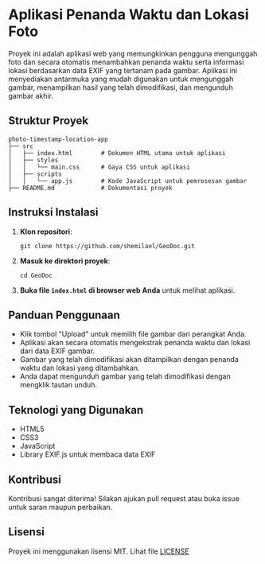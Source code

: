 # Aplikasi Penanda Waktu dan Lokasi Foto

Proyek ini adalah aplikasi web yang memungkinkan pengguna mengunggah foto dan secara otomatis menambahkan penanda waktu serta informasi lokasi berdasarkan data EXIF yang tertanam pada gambar. Aplikasi ini menyediakan antarmuka yang mudah digunakan untuk mengunggah gambar, menampilkan hasil yang telah dimodifikasi, dan mengunduh gambar akhir.

## Struktur Proyek

```
photo-timestamp-location-app
├── src
│   ├── index.html        # Dokumen HTML utama untuk aplikasi
│   ├── styles
│   │   └── main.css      # Gaya CSS untuk aplikasi
│   ├── scripts
│   │   └── app.js        # Kode JavaScript untuk pemrosesan gambar
├── README.md             # Dokumentasi proyek
```

## Instruksi Instalasi

1. **Klon repositori**:
   ```
   git clone https://github.com/shemilael/GeoDoc.git
   ```

2. **Masuk ke direktori proyek**:
   ```
   cd GeoDoc
   ```

3. **Buka file `index.html` di browser web Anda** untuk melihat aplikasi.

## Panduan Penggunaan

- Klik tombol "Upload" untuk memilih file gambar dari perangkat Anda.
- Aplikasi akan secara otomatis mengekstrak penanda waktu dan lokasi dari data EXIF gambar.
- Gambar yang telah dimodifikasi akan ditampilkan dengan penanda waktu dan lokasi yang ditambahkan.
- Anda dapat mengunduh gambar yang telah dimodifikasi dengan mengklik tautan unduh.

## Teknologi yang Digunakan

- HTML5
- CSS3
- JavaScript
- Library EXIF.js untuk membaca data EXIF

## Kontribusi

Kontribusi sangat diterima! Silakan ajukan pull request atau buka issue untuk saran maupun perbaikan.

## Lisensi

Proyek ini menggunakan lisensi MIT. Lihat file [LICENSE](https://github.com/shemilael/GeoDoc/blob/main/LICENSE)
